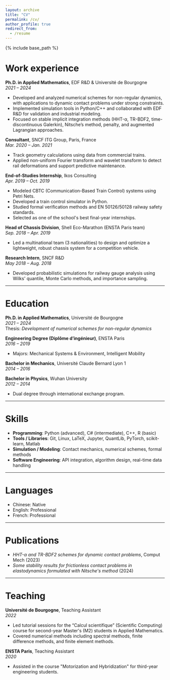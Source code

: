 ```yaml
---
layout: archive
title: "CV"
permalink: /cv/
author_profile: true
redirect_from:
  - /resume
---
```


{% include base_path %}

Work experience
======

**Ph.D. in Applied Mathematics**, EDF R&D & Université de Bourgogne  
*2021 – 2024*  
- Developed and analyzed numerical schemes for non-regular dynamics, with applications to dynamic contact problems under strong constraints.  
- Implemented simulation tools in Python/C++ and collaborated with EDF R&D for validation and industrial modeling.  
- Focused on stable implicit integration methods (HHT-α, TR-BDF2, time-discontinuous Galerkin), Nitsche’s method, penalty, and augmented Lagrangian approaches.

**Consultant**, SNCF ITG Group, Paris, France  
*Mar. 2020 – Jan. 2021*  
- Track geometry calculations using data from commercial trains.  
- Applied non-uniform Fourier transform and wavelet transform to detect rail deformations and support predictive maintenance.

**End-of-Studies Internship**, Ikos Consulting  
*Apr. 2019 – Oct. 2019*  
- Modeled CBTC (Communication-Based Train Control) systems using Petri Nets.  
- Developed a train control simulator in Python.  
- Studied formal verification methods and EN 50126/50128 railway safety standards.  
- Selected as one of the school's best final-year internships.

**Head of Chassis Division**, Shell Eco-Marathon (ENSTA Paris team)  
*Sep. 2018 – Apr. 2019*  
- Led a multinational team (3 nationalities) to design and optimize a lightweight, robust chassis system for a competition vehicle.

**Research Intern**, SNCF R&D  
*May 2018 – Aug. 2018*  
- Developed probabilistic simulations for railway gauge analysis using Wilks' quantile, Monte Carlo methods, and importance sampling.

---

Education
======

**Ph.D. in Applied Mathematics**, Université de Bourgogne  
*2021 – 2024*  
Thesis: *Development of numerical schemes for non-regular dynamics*

**Engineering Degree (Diplôme d’ingénieur)**, ENSTA Paris  
*2016 – 2019*  
- Majors: Mechanical Systems & Environment, Intelligent Mobility

**Bachelor in Mechanics**, Université Claude Bernard Lyon 1  
*2014 – 2016*

**Bachelor in Physics**, Wuhan University  
*2012 – 2014*  
- Dual degree through international exchange program.

---

Skills
======

- **Programming**: Python (advanced), C# (intermediate), C++, R (basic)  
- **Tools / Libraries**: Git, Linux, LaTeX, Jupyter, QuantLib, PyTorch, scikit-learn, Matlab  
- **Simulation / Modeling**: Contact mechanics, numerical schemes, formal methods  
- **Software Engineering**: API integration, algorithm design, real-time data handling

---

Languages
======

- Chinese: Native  
- English: Professional  
- French: Professional  

---

Publications
======

- *HHT-α and TR-BDF2 schemes for dynamic contact problems*, Comput Mech (2023)  
- *Some stability results for frictionless contact problems in elastodynamics formulated with Nitsche's method* (2024)

---

Teaching
======

**Université de Bourgogne**, Teaching Assistant  
*2022*  
- Led tutorial sessions for the “Calcul scientifique” (Scientific Computing) course for second-year Master's (M2) students in Applied Mathematics.  
- Covered numerical methods including spectral methods, finite difference methods, and finite element methods.

**ENSTA Paris**, Teaching Assistant  
*2020*  
- Assisted in the course "Motorization and Hybridization" for third-year engineering students.